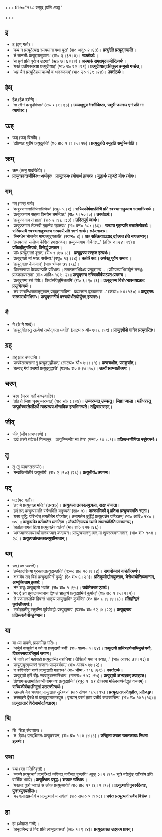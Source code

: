 +++
title="१८८ प्रत्युद् (प्रति+उद्)"

+++

## इ
- इ (इण् गतौ)।
- 'कथं न प्रत्युदेत्यद्य स्मयमाना यथा पुरा' (भा० अनु० २।६३)। **प्रत्युदेति प्रत्युद्गच्छति।**
- 'तं जानतीः प्रत्युदायन्नुषासः' (ऋ० ३।३१।४)। **उक्तोऽर्थः।**
- 'स सूर्यं प्रति पुरो न उद्गाः' (ऋ० ७।६२।२)। **अस्माकं समक्षमुदक्रमीरित्यर्थः।**
- 'यस्तं प्रतीपस्तरसा प्रत्युदीयात्' (भा० उ० २२।२९)। **प्रत्युदीयात् प्रतिकूल उन्मुखो गच्छेत्।**
- 'अहं चैनं प्रत्युदियामाचार्य्यो वा धनञ्जयम्' (भा० उ० १६९।२४)। **उक्तोऽर्थः।**

## ईक्ष्
- ईक्ष् (ईक्ष दर्शने)।
- 'मा स्मैनं प्रत्युदीक्षेथाः' (रा० २।९।२३)। **उच्चक्षूभूय मैनमीक्षिष्ठाः, चक्षुषी उन्नमय्य एनं प्रति मा व्यापीपरः।**

## ऊह्
- ऊह् (ऊह् वितर्के)।
- 'दक्षिणतः पुरीषं प्रत्युदूहति' (श० ब्रा० १।२।५।१७)। **प्रत्युदूहति समूहति समुच्चिनोति।**

## क्रम्
- क्रम् (क्रमु पादविक्षेपे)।
- **प्रत्युत्क्रान्तजीवितः=अर्धमृतः। प्रत्युत्क्रमः प्रयोगार्थ इत्यमरः। युद्धार्थः प्रकृष्टो योगः प्रयोगः।**

## गम्
- गम् (गम्लृ गतौ)।
- 'प्रत्युज्जगामातिथिमातिथेयः' (रघु० ५।२)। **सच्चिकीर्षयाऽतिथिं प्रति स्वस्थानादुत्थाय गतवानित्यर्थः।**
- 'प्रत्युज्जगाम सहसा विनयेन समन्वितः' (रा० १।५०।७)। **उक्तोऽर्थः।**
- 'प्रत्युज्जगाम तं भ्राता' (रा० २।९६।३३)। **उदितपूर्व एवार्थः।**
- 'प्रत्युज्जगाम तेजस्वी गृहानेव महातपाः' (भा० वन० १८५।३६)। **उत्थाय गृहान्प्रति चचालेत्येवार्थः। सत्क्रियायै स्वस्थानादुच्चल्य सत्कार्यं प्रति गमनं नार्थः। रूढेरनादरः।**
- 'स्निग्धेन भोजनेन माम्प्रत्युद्गच्छति' (स्वप्न० ४)। **अत्र सत्क्रियाऽऽराद् द्योत्यत इति नापलाप्यम्।**
- 'तमापतन्तं सम्प्रेक्ष्य केशिनं हयदानवम्। प्रत्युज्जगाम गोविन्दः…' (हरि० २।२४।१९)॥ **प्रतिग्रहीतुमभिययौ, विरोद्धुं प्रससार।**
- 'पौरैः प्रत्युद्गतो दूरात्' (रा० १।७७।८)। **प्रत्युद्व्रज्य सत्कृत इत्यर्थः।**
- 'प्रत्युद्गतो मां भरतः ससैन्यः' (रघु० १३।६४)। **कर्तरि क्तः। अर्थस्तु पूर्वेण समानः।**
- 'प्रत्युद्गताः केकयान्' (भा० भीष्म० ७९।५६)।
- 'विरुरुत्सया केकयान्प्रति प्रस्थिताः। तमागतमभिप्रेक्ष्य प्रत्युद्गम्य…। प्रणिपत्याभिवाद्यैनं तस्थुः प्राञ्जलयस्तदा' (भा० आदि० १६९।२)॥ **प्रत्युद्गम्य सच्चिकीर्षयाऽग्रतः प्रक्रम्य।**
- 'प्रत्युद्गम्य रथं रिपोः। विध्वंसयितुमिच्छामि' (रा० ६।९०।६)॥ **प्रत्युद्गम्य विरोधभावनयाऽग्रतः प्रसृत्येत्यर्थः।**
- 'तत्र सम्बन्धिजामातृमुखान् प्रत्युद्गमादिना। प्रह्वस्तान् पूजयामास…' (कथा० ४४।१३०)॥ **प्रत्युद्गमः सत्कारार्थमभिगमः। प्रत्युद्गमनीयं वस्त्रयोर्धौतयोर्युगम् इत्यमरः।**

## गै
- गै (कै गै शब्दे)।
- 'प्रत्युद्गीतस्तु खल्वेषां तथोद्गाता भवति' (लाट्या० श्रौ० ७।८।१९)। **प्रत्युद्गीतो गानेन प्रत्युत्तरितः।**

## ग्रह्
- ग्रह् (ग्रह उपादाने)।
- 'प्रत्यवेतस्वराणां तु प्रत्युद्गृह्णीयात्' (लाट्या० श्रौ० ७।८।१)। **प्रत्याचक्षीत, पराकुर्यात्।**
- 'बलवद् गेयं वज्रमेषं प्रत्युद्गृह्णाति' (पञ्च० ब्रा० ७।७।१०)। **ऊर्ध्वं स्तभ्नातीत्यर्थः।**

## चरण्
- चरण् (चरण गतौ कण्डवादिः)।
- 'प्रति ते जिह्वा घृतमुच्चरण्यत्' (वा० सं० ८।२४)। **उच्चरण्यत् उच्चरतु। जिह्वा ज्वाला। महीधरस्तु उत्पूर्वाच्चरतेर्लोडर्थे ण्यत्प्रत्यय औणादिक इत्यभिमन्यते। तद्विचारासहम्।**

## जीव्
- जीव् (जीव प्राणधारणे)।
- 'ददौ तस्यै तदैवार्धं निजायुषः। प्रत्युज्जिजीव सा तेन' (कथा० १४।८१)॥ **प्रतिलब्धजीविता बभूवेत्यर्थः।**

## तॄ
- तॄ (तॄ प्लवनतरणयोः)।
- 'मन्दाकिनीतीरं प्रत्युत्तीर्य' (रा० २।१०३।२८)। **प्रत्युत्तीर्य=उपगम्य।**

## पद्
- पद् (पद गतौ)।
- 'तत्र मे प्रत्युत्पन्ना मतिः' (तन्त्रा०)। **प्रत्युत्पन्ना तत्कालमुत्पन्ना, सद्यः संजाता।**
- 'इदं तत् प्रत्युत्पन्नमति स्त्रैणमिति यदुच्यते' (शा० ५)। **तात्कालिकी तु प्रतिभा प्रत्युत्पन्नमतिः स्मृता।**
- 'यस्य बुद्धिः परिभवेत् तमतीतेन योजयेत्। अनागतेन दुर्बुद्धिं प्रत्युत्पन्नेन पण्डितम्' (भा० आदि० १४०।७४)॥ **प्रत्युत्पन्नेन वर्तमानेन धनादिना। योजयेदित्यस्य स्थाने सान्त्वयेदिति पाठान्तरम्।**
- 'अतीतानागतं हित्वा प्रत्युत्पन्नेन वर्तय' (भा० शां० २२७।६६)।  
- 'अवाप्यान्कामयन्नर्थान्नानवाप्यान् कदाचन। प्रत्युत्पन्नाननुभवन् मा शुचस्त्वमनागतान्' (भा० शां० १०४।२८)। **प्रत्युत्पन्नांस्तत्कालमुपस्थितान्।**

## यम्
- यम् (यम उपरमे)।
- 'तमेकादशिन्या पुरस्तात्प्रत्युद्यच्छति' (पञ्च० ब्रा० २०।२।४)। **समानोन्मानं करोतीत्यर्थः।**
- 'क्षत्रायैव तद् विशं प्रत्युद्यामिनीं कुर्युः' (ऐ० ब्रा० ६।२१)। **प्रतिकूलोद्योगयुक्ताम्, विरोधायोत्तिष्ठमानाम्, अभ्युत्थिताम् इत्यर्थः।**
- 'नैनं शत्रुः प्रत्युद्यामी भवति' (जै० ब्रा० १।९५)। **उदीरितचर एवार्थः।**
- 'यद् द्वे इव ब्रूयाद्यजमानाय द्विषन्तं भ्रातृव्यं प्रत्युद्यामिनं कुर्यात्' (श० ब्रा० १।५।२।२)।
- 'ते यजमानलोके द्विषन्तं भ्रातृव्यं प्रत्युद्यामिनं कुर्वन्ति' (श० ब्रा० ८।४।४।८)। **प्रतिद्वन्द्विनं कुर्वन्तीत्यर्थः।**
- 'सतोबृहतीषु स्तुवन्ति पूर्वयोरह्नोः प्रत्युद्यमाय' (पञ्च० ब्रा० १२।४।२२)। **प्रत्युद्यमाय प्रतिरूपत्वेनोच्छ्रयणाय।**

## या
- या (या प्रापणे, प्रापणमिह गतिः)।
- 'अर्जुनं वासुदेवं च को वा प्रत्युद्ययौ रथी' (भा० शल्य० २।६४)। **प्रत्युद्ययौ प्रातिभट्येनाभिमुखं ययौ, विरुरुत्सयाऽभिमुखं जगाम।**
- 'ये चापि त्वां महाबाहो प्रत्युद्यान्ति नराधिपाः। तैर्विग्रहो यथा न स्यात्…' (भा० आश्व० ७२।२३)॥
- 'प्रत्युद्ययुरमृष्यन्तो राजानः पाण्डवर्षभम्' (भा० आश्व० ७७।२)।
- 'न कश्चिदेनं समरे प्रत्युद्याति महारथः' (भा० भीष्म० ११६।७९)। **उक्तोऽर्थः।**
- 'प्रत्युद्ययौ हरिं रौद्रः स्वबाहुबलमास्थितः' (मात्स्य० १५२।१७)। **प्रत्युद्ययौ अभ्यद्रवत् उपाद्रवत्।**
- 'प्रोष्यागच्छतामाहिताग्नीनामग्नयः प्रत्युद्यान्ति' (रघु० १।४९ टीकायां मल्लिनाथेनोद्धृतं वचनम्)। **सच्चिकीर्षयाऽभिमुखं प्रसरन्तीत्यर्थः।**
- 'खाण्डवे येन भगवान् प्रत्युद्यातः सुरेश्वरः' (भा० द्रोण० १८५।१५)। **प्रत्युद्यातः प्रतिगृहीतः, प्रतिरुद्धः।**
- 'तस्माद्रणे द्वैरथे मां प्रत्युद्यातारमच्युत। वृतवान् परमं कृष्ण प्रतीपं सव्यसाचिनः' (भा० उ० १४१।१६)॥ **प्रत्युद्यातारं विरोधायोद्योक्तारम्।**

## श्रि
- श्रि (श्रिञ् सेवायाम्)।
- 'त (देवाः) एतद्दक्षिणतः प्रत्युदश्रयन्' (श० ब्रा० १।४।४।८)। **उच्छ्रिता उन्नता उन्नतकायाः स्थिता इत्यर्थः।**

## स्था
- स्था (ष्ठा गतिनिवृत्तौ)।
- 'न्याय्ये प्रत्युत्थाने प्रत्युत्थितं कश्चित् कञ्चित् पृच्छति' (लुङ् ३।२।११० सूत्रे वसेर्लुङ् रात्रिशेष इति वार्त्तिके भाष्ये)। **प्रत्युत्थितः प्रबुद्धः। शय्यात उत्थितः।**
- 'यस्ततः पुत्रो जायते स लोकः प्रत्युत्थायी' (श० ब्रा० ११।६।२।१०)। **प्रत्युत्थायी पुनरुदित्वरः, पुनरभ्युदयशीलः।**
- 'मङ्गलाद्यप्रयोगं च प्रत्युत्थानं च सर्वतः' (भा० सभा० ५।१०८)। **सर्वतः प्रत्युत्थानं सर्वेण विरोधः।**

## हा
- हा (ओहाङ् गतौ)।
- 'असृग्रमिन्द्र ते गिरः प्रति त्वामुदहासत' (ऋ० १।९।४)। **प्रत्युदहासत उद्गत्य प्रापन्।**
